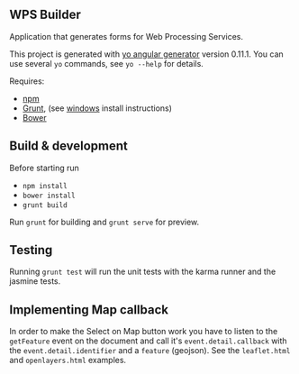 ## WPS Builder
Application that generates forms for Web Processing Services.

This project is generated with [yo angular generator](https://github.com/yeoman/generator-angular)
version 0.11.1. You can use several `yo` commands, see `yo --help` for details.

Requires:
- [npm](http://npmjs.com)
- [Grunt](http://gruntjs.com/),  (see [windows](http://www.codebelt.com/javascript/install-grunt-js-on-windows/) install instructions)
- [Bower](http://bower.io)


## Build & development

Before starting run
- `npm install`
- `bower install`
- `grunt build`

Run `grunt` for building and `grunt serve` for preview.

## Testing

Running `grunt test` will run the unit tests with the karma runner and the jasmine tests.

## Implementing Map callback

In order to make the Select on Map button work you have to listen to the `getFeature` event on the document and call it's `event.detail.callback` with the `event.detail.identifier` and a `feature` (geojson).
See the `leaflet.html` and `openlayers.html` examples.
